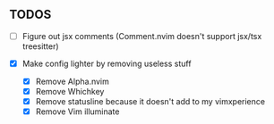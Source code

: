## TODOS

- [ ] Figure out jsx comments (Comment.nvim doesn't support jsx/tsx treesitter)

- [x] Make config lighter by removing useless stuff
  - [x] Remove Alpha.nvim
  - [x] Remove Whichkey
  - [x] Remove statusline because it doesn't add to my vimxperience
  - [x] Remove Vim illuminate
